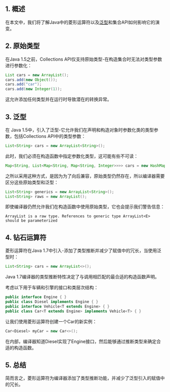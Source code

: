 ## 1. 概述

在本文中，我们将了解Java中的菱形运算符以及[泛型](https://www.baeldung.com/java-generics)和集合API如何影响它的演变。

## 2. 原始类型

在Java 1.5之前，Collections API仅支持原始类型-在构造集合时无法对类型参数进行参数化：

```java
List cars = new ArrayList();
cars.add(new Object());
cars.add("car");
cars.add(new Integer(1));
```

这允许添加任何类型并在运行时导致潜在的转换异常。

## 3. 泛型

在 Java 1.5中，引入了泛型-它允许我们在声明和构造对象时参数化类的类型参数，包括Collections API中的类型参数：

```java
List<String> cars = new ArrayList<String>();
```

此时，我们必须在构造函数中指定参数化类型，这可能有些不可读：

```java
Map<String, List<Map<String, Map<String, Integer>>>> cars = new HashMap<String, List<Map<String, Map<String, Integer>>>>();
```

之所以采用这种方式，是因为为了向后兼容，原始类型仍然存在，所以编译器需要区分这些原始类型和泛型：

```java
List<String> generics = new ArrayList<String>();
List<String> raws = new ArrayList();
```

即使编译器仍然允许我们在构造函数中使用原始类型，它也会提示我们警告信息：

```shell
ArrayList is a raw type. References to generic type ArrayList<E> should be parameterized
```

## 4. 钻石运算符

菱形运算符在Java 1.7中引入-添加了类型推断并减少了赋值中的冗长，当使用泛型时：

```java
List<String> cars = new ArrayList<>();
```

Java 1.7编译器的类型推断特性决定了与调用相匹配的最合适的构造函数声明。

考虑以下用于车辆和引擎的接口和类层次结构：

```java
public interface Engine { }
public class Diesel implements Engine { }
public interface Vehicle<T extends Engine> { }
public class Car<T extends Engine> implements Vehicle<T> { }
```

让我们使用菱形运算符创建一个Car的新实例：

```java
Car<Diesel> myCar = new Car<>();
```

在内部，编译器知道Diesel实现了Engine接口，然后能够通过推断类型来确定合适的构造函数。

## 5. 总结

简而言之，菱形运算符为编译器添加了类型推断功能，并减少了泛型引入的赋值中的冗长。